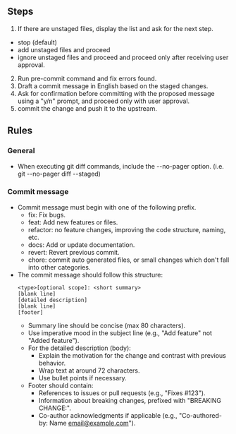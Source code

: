 ## Steps
1. If there are unstaged files, display the list and ask for the next step.
  - stop (default)
  - add unstaged files and proceed
  - ignore unstaged files and proceed
  and proceed only after receiving user approval.
2. Run pre-commit command and fix errors found.
3. Draft a commit message in English based on the staged changes.
4. Ask for confirmation before committing with the proposed message using a "y/n" prompt, and proceed only with user approval.
5. commit the change and push it to the upstream.

## Rules

### General
- When executing git diff commands, include the --no-pager option. (i.e. git --no-pager diff --staged)

### Commit message
- Commit message must begin with one of the following prefix.
  - fix: Fix bugs.
  - feat: Add new features or files.
  - refactor: no feature changes, improving the code structure, naming, etc.
  - docs: Add or update documentation.
  - revert: Revert previous commit.
  - chore: commit auto generated files, or small changes which don't fall into other categories.
- The commit message should follow this structure:
  ```
  <type>[optional scope]: <short summary>
  [blank line]
  [detailed description]
  [blank line]
  [footer]
  ```
  - Summary line should be concise (max 80 characters).
  - Use imperative mood in the subject line (e.g., "Add feature" not "Added feature").
  - For the detailed description (body):
    - Explain the motivation for the change and contrast with previous behavior.
    - Wrap text at around 72 characters.
    - Use bullet points if necessary.
  - Footer should contain:
    - References to issues or pull requests (e.g., "Fixes #123").
    - Information about breaking changes, prefixed with "BREAKING CHANGE:".
    - Co-author acknowledgments if applicable (e.g., "Co-authored-by: Name <email@example.com>").
